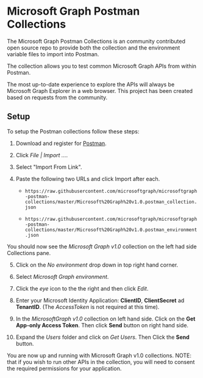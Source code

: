 # Microsoft Graph Postman Collections

The Microsoft Graph Postman Collections is an community contributed open source repo to provide both the collection and the environment variable files to import into Postman.

The collection allows you to test common Microsoft Graph APIs from within Postman. 

The most up-to-date experience to explore the APIs will always be Microsoft Graph Explorer in a web browser. This project has been created based on requests from the community.

## Setup

To setup the Postman collections follow these steps:

1. Download and register for [Postman](https://www.getpostman.com/).

2. Click *File | Import ...*.

3. Select "Import From Link".

4. Paste the following two URLs and click Import after each.

    - `https://raw.githubusercontent.com/microsoftgraph/microsoftgraph-postman-collections/master/Microsoft%20Graph%20v1.0.postman_collection.json`

    - `https://raw.githubusercontent.com/microsoftgraph/microsoftgraph-postman-collections/master/Microsoft%20Graph%20v1.0.postman_environment.json`

You should now see the *Microsoft Graph v1.0* collection on the left had side Collections pane.

5. Click on the *No environment* drop down in top right hand corner.

6. Select *Microsoft Graph environment*.

7. Click the *eye* icon to the the right and then click *Edit*.

8. Enter your Microsoft Identity Application: **ClientID**, **ClientSecret** ad **TenantID**. (The *AccessToken* is not required at this time).

9. In the *MicrosoftGraph v1.0* collection on left hand side. Click on the **Get App-only Access Token**. Then click **Send** button on right hand side.

10. Expand the *Users* folder and click on *Get Users*. Then Click the **Send** button.

You are now up and running with Microsoft Graph v1.0 collections. NOTE: that if you wish to run other APIs in the collection, you will need to consent the required permissions for your application.